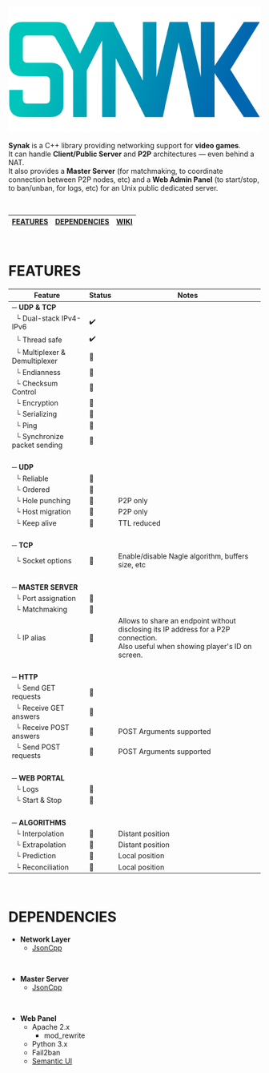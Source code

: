 ![Synak logo](/public/img/logo.png)

**Synak** is a C++ library providing networking support for **video games**.\
It can handle **Client/Public Server** and **P2P** architectures — even behind a NAT.\
It also provides a **Master Server** (for matchmaking, to coordinate connection between P2P nodes, etc) and a **Web Admin Panel** (to start/stop, to ban/unban, for logs, etc) for an Unix public dedicated server.

&#160;

[FEATURES](README.md#FEATURES) | [DEPENDENCIES](README.md#DEPENDENCIES) | [WIKI](https://github.com/PhilJbt/Synak/wiki)
------------ | ------------ | ------------

&#160;

# FEATURES

Feature | Status | Notes
------------ | ------------- | -------------
&#9472; **UDP & TCP** |   |  
&#160; &#9492; Dual-stack IPv4-IPv6 | :heavy_check_mark: |  
&#160; &#9492; Thread safe | :heavy_check_mark: |  
&#160; &#9492; Multiplexer & Demultiplexer | :construction: |  
&#160; &#9492; Endianness | :construction: |  
&#160; &#9492; Checksum Control | :construction: |  
&#160; &#9492; Encryption | :construction: |  
&#160; &#9492; Serializing | :construction: |  
&#160; &#9492; Ping | :construction: |  
&#160; &#9492; Synchronize packet sending | :construction: |  
  |   |  
&#9472; **UDP** |   |  
&#160; &#9492; Reliable | :construction: |  
&#160; &#9492; Ordered | :construction: |  
&#160; &#9492; Hole punching | :construction: | P2P only
&#160; &#9492; Host migration | :construction: | P2P only
&#160; &#9492; Keep alive | :construction: | TTL reduced
  |   |  
&#9472; **TCP** |   |  
&#160; &#9492; Socket options | :construction: | Enable/disable Nagle algorithm, buffers size, etc
  |   |  
&#9472; **MASTER SERVER** |   |  
&#160; &#9492; Port assignation | :construction: |  
&#160; &#9492; Matchmaking | :construction: |  
&#160; &#9492; IP alias | :construction: | Allows to share an endpoint without disclosing its IP address for a P2P connection.<br/>Also useful when showing player's ID on screen.
  |   |  
&#9472; **HTTP** |   |  
&#160; &#9492; Send GET requests | :construction: |  
&#160; &#9492; Receive GET answers | :construction: |  
&#160; &#9492; Receive POST answers | :construction: | POST Arguments supported
&#160; &#9492; Send POST requests | :construction: | POST Arguments supported
  |   |  
&#9472; **WEB PORTAL** |   |  
&#160; &#9492; Logs | :construction: |  
&#160; &#9492; Start & Stop | :construction: |  
  |   |  
&#9472; **ALGORITHMS** |   |  
&#160; &#9492; Interpolation | :construction: | Distant position
&#160; &#9492; Extrapolation | :construction: | Distant position
&#160; &#9492; Prediction | :construction: | Local position
&#160; &#9492; Reconciliation | :construction: | Local position

&#160;

# DEPENDENCIES

- **Network Layer**
  - [JsonCpp](https://github.com/open-source-parsers/jsoncpp)

&#160;

- **Master Server**
  - [JsonCpp](https://github.com/open-source-parsers/jsoncpp)

&#160;

- **Web Panel**
  - Apache 2.x
    - mod_rewrite
  - Python 3.x
  - Fail2ban
  - [Semantic UI](https://semantic-ui.com/)
